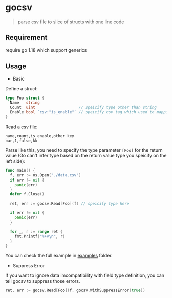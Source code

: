 gocsv
=====

> parse csv file to slice of structs with one line code

## Requirement

require go 1.18 which support generics

## Usage

* Basic

Define a struct:

```go
type Foo struct {
  Name   string
  Count  uint                   // speicify type other than string
  Enable bool `csv:"is_enable"` // speicify csv tag which used to mapping csv header  
}
```

Read a csv file:

```csv
name,count,is_enable,other key
bar,1,false,kk
```

Parse like this, you need to specify the type parameter `[Foo]` for the return value (Go can't infer type based on the return value type you speicify on the left side):

```go
func main() {
  f, err := os.Open("./data.csv")
  if err != nil {
    panic(err)
  }
  defer f.Close()

  ret, err := gocsv.Read[Foo](f) // speicify type here

  if err != nil {
    panic(err)
  }

  for _, r := range ret {
    fmt.Printf("%+v\n", r)
  }
}
```

You can check the full example in [examples](./examples/) folder.

* Suppress Error

If you want to ignore data imcompatibility with field type definition, you can tell gocsv to suppress those errors.
```go
ret, err := gocsv.Read[Foo](f, gocsv.WithSuppressError(true))
```
